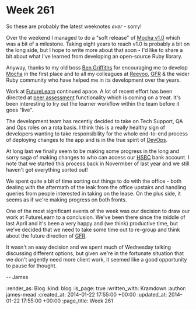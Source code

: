 Week 261
========

So these are probably the latest weeknotes *ever* - sorry!

Over the weekend I managed to do a "soft release" of [Mocha v1.0][] which was a bit of a milestone. Taking eight years to reach v1.0 is probably a bit on the long side, but I hope to write more about that soon - I'd like to share a bit about what I've learned from developing an open-source Ruby library.

Anyway, thanks to my old boss [Ben Griffiths][] for encouraging me to develop [Mocha][] in the first place and to all my colleagues at [Reevoo][], [GFR][] & the wider Ruby community who have helped me in its development over the years.

Work at [FutureLearn][] continued apace. A lot of recent effort has been directed at [peer assessment][] functionality which is coming on a treat. It's been interesting to try out the learner workflow within the team before it goes "live".

The development team has recently decided to take on Tech Support, QA and Ops roles on a rota basis. I think this is a really healthy sign of developers wanting to take responsibility for the whole end-to-end process of deploying changes to the app and is in the true spirit of [DevOps].

At long last we finally seem to be making some progress in the long and sorry saga of making changes to who can access our [HSBC][] bank account. I note that we started this process back in Novermber of last year and we still haven't got everything sorted out!

We spent quite a bit of time sorting out things to do with the office - both dealing with the aftermath of the leak from the office upstairs and handling queries from people interested in taking on the lease. On the plus side, it seems as if we're making progress on both fronts.

One of the most significant events of the week was our decision to draw our work at FutureLearn to a conclusion. We've been there since the middle of last April and it's been a very happy and (we think) productive time, but we've decided that we need to take some time out to re-group and think about the future direction of [GFR][].

It wasn't an easy decision and we spent much of Wednesday talking discussing different options, but given we're in the fortunate situation that we don't urgently need more client work, it seemed like a good opportunity to pause for thought.

-- James

[Mocha v1.0]: http://rubygems.org/gems/mocha/versions/1.0.0
[Ben Griffiths]: twitter.com/beng
[Mocha]: http://gofreerange.com/mocha/docs/
[Reevoo]: http://www.reevoo.com/
[GFR]: /
[FutureLearn]: http://futurelearn.com
[peer assessment]: http://en.wikipedia.org/wiki/Peer_assessment
[DevOps]: http://en.wikipedia.org/wiki/DevOps
[HSBC]: https://www.business.hsbc.co.uk

:render_as: Blog
:kind: blog
:is_page: true
:written_with: Kramdown
:author: james-mead
:created_at: 2014-01-22 17:55:00 +00:00
:updated_at: 2014-01-22 17:55:00 +00:00
:page_title: Week 261
